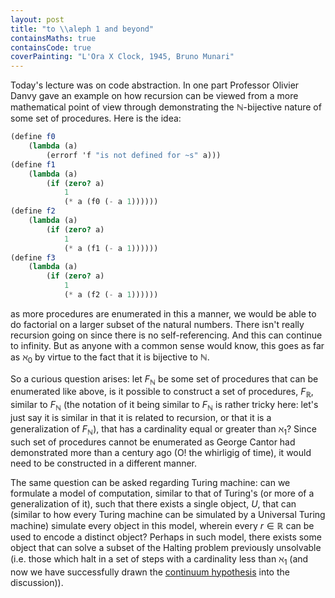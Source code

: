 ```yaml
---
layout: post
title: "to \\aleph 1 and beyond"
containsMaths: true
containsCode: true
coverPainting: "L'Ora X Clock, 1945, Bruno Munari"
---
```


Today's lecture was on code abstraction. In one part Professor Olivier Danvy gave an example on how recursion can be viewed from a more mathematical point of view through demonstrating the $\mathbb{N}$-bijective nature of some set of procedures. Here is the idea:

```scheme
(define f0
    (lambda (a)
        (errorf 'f "is not defined for ~s" a)))
(define f1
    (lambda (a)
        (if (zero? a)
            1
            (* a (f0 (- a 1))))))
(define f2
    (lambda (a)
        (if (zero? a)
            1
            (* a (f1 (- a 1))))))
(define f3
    (lambda (a)
        (if (zero? a)
            1
            (* a (f2 (- a 1))))))
```

as more procedures are enumerated in this a manner, we would be able to do factorial on a larger subset of the natural numbers. There isn't really recursion going on since there is no self-referencing. And this can continue to infinity. But as anyone with a common sense would know, this goes as far as $\aleph_0$ by virtue to the fact that it is bijective to $\mathbb{N}$.

So a curious question arises: let $F_{\mathbb{N}}$ be some set of procedures that can be enumerated like above, is it possible to construct a set of procedures, $F_{\mathbb{R}}$, similar to $F_{\mathbb{N}}$ (the notation of it being similar to $F_{\mathbb{N}}$ is rather tricky here: let's just say it is similar in that it is related to recursion, or that it is a generalization of $F_{\mathbb{N}}$), that has a cardinality equal or greater than $\aleph_1$? Since such set of procedures cannot be enumerated as George Cantor had demonstrated more than a century ago (O! the whirligig of time), it would need to be constructed in a different manner.

The same question can be asked regarding Turing machine: can we formulate a model of computation, similar to that of Turing's (or more of a generalization of it), such that there exists a single object, $U$, that can (similar to how every Turing machine can be simulated by a Universal Turing machine) simulate every object in this model, wherein every $r \in \mathbb{R}$ can be used to encode a distinct object? Perhaps in such model, there exists some object that can solve a subset of the Halting problem previously unsolvable (i.e. those which halt in a set of steps with a cardinality less than $\aleph_1$ (and now we have successfully drawn the [continuum hypothesis](http://plato.stanford.edu/entries/continuum-hypothesis/) into the discussion)).
